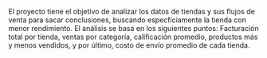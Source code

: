 El proyecto tiene el objetivo de analizar los datos de tiendas y sus flujos de venta para sacar conclusiones, buscando especfíciamente la tienda con menor rendimiento. El análisis se basa en los siguientes puntos: Facturación total por tienda, ventas por categoría, calificación promedio, productos más y menos vendidos, y por último, costo de envío promedio de cada tienda.
